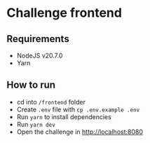 # Challenge frontend

## Requirements

* NodeJS v20.7.0
* Yarn

## How to run

* cd into `/frontend` folder
* Create `.env` file with `cp .env.example .env`
* Run `yarn` to install dependencies
* Run `yarn dev`
* Open the challenge in [http://localhost:8080](http://localhost:8080)
